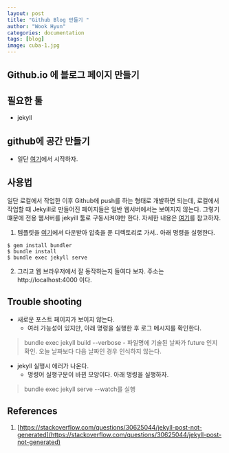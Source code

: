 ```yaml
---
layout: post
title: "Github Blog 만들기 "
author: "Wook Hyun"
categories: documentation
tags: [blog]
image: cuba-1.jpg
---
```



## Github.io 에 블로그 페이지 만들기



## 필요한 툴
  * jekyll

## github에 공간 만들기

  * 일단 [여기](https://angrypark.github.io/starting-my-blog/)에서 시작하자.

## 사용법

일단 로컬에서 작업한 이후 Github에 push를 하는 형태로 개발하면 되는데, 로컬에서 작업할 때 Jekyill로 만들어진 페이지들은 일반 웹서버에서는 보여지지 않는다. 그렇기 떄문에 전용 웹서버를 jekyill 툴로 구동시켜야만 한다. 자세한 내용은 [여기](https://mycyberuniverse.com/web/how-fix-jekyll-build-serve-error-message.html)를 참고하자.

1. 템플릿을 [여기](http://jekyllthemes.org/)에서 다운받아 압축을 푼 디렉토리로 가서.. 아래 명령을 실행한다.
```
$ gem install bundler
$ bundle install
$ bundle exec jekyll serve 
```

2. 그리고 웹 브라우저에서 잘 동작하는지 들여다 보자. 주소는 http://localhost:4000 이다.

## Trouble shooting
- 새로운 포스트 페이지가 보이지 않는다. 
  - 여러 가능성이 있지만, 아래 명령을 실행한 후 로그 메시지를 확인한다.
> bundle exec jekyll build --verbose 
    - 파일명에 기술된 날짜가 future 인지 확인. 오늘 날짜보다 다음 날짜인 경우 인식하지 않는다.


- jekyll 실행시 에러가 나온다.
  - 명령어 실행구문이 바뀐 모양이다. 아래 명령을 실행하자.
> bundle exec jekyll serve --watch를 실행



## References
1. [https://stackoverflow.com/questions/30625044/jekyll-post-not-generated](https://stackoverflow.com/questions/30625044/jekyll-post-not-generated)